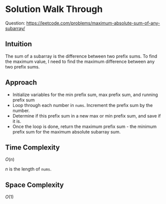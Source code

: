 # Solution Walk Through
Question: https://leetcode.com/problems/maximum-absolute-sum-of-any-subarray/

## Intuition
The sum of a subarray is the difference between two prefix sums. To find the maximum value, I need to find the maximum difference between any two prefix sums.

## Approach
- Initialize variables for the min prefix sum, max prefix sum, and running prefix sum
- Loop through each number in `nums`. Increment the prefix sum by the number.
- Determine if this prefix sum in a new max or min prefix sum, and save if it is.
- Once the loop is done, return the maximum prefix sum - the minimum prefix sum for the maximum absolute subarray sum.

## Time Complexity
$O(n)$

$n$ is the length of `nums`.

## Space Complexity
$O(1)$